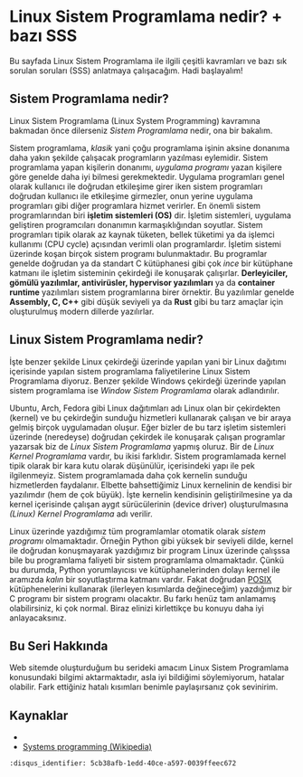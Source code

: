 # Linux Sistem Programlama nedir? + bazı SSS

Bu sayfada Linux Sistem Programlama ile ilgili çeşitli kavramları ve bazı
sık sorulan soruları (SSS) anlatmaya çalışacağım. Hadi başlayalım!

## Sistem Programlama nedir?

Linux Sistem Programlama (Linux System Programming) kavramına bakmadan önce
dilerseniz *Sistem Programlama* nedir, ona bir bakalım.

Sistem programlama, *klasik* yani çoğu programlama işinin aksine donanıma daha
yakın şekilde çalışacak programların yazılması eylemidir. Sistem programlama yapan
kişilerin donanımı, *uygulama programı* yazan kişilere göre genelde daha iyi
bilmesi gerekmektedir. Uygulama programları genel olarak kullanıcı ile doğrudan
etkileşime girer iken sistem programları doğrudan kullanıcı ile etkileşime
girmezler, onun yerine uygulama programları gibi diğer programlara hizmet
verirler. En önemli sistem programlarından biri **işletim sistemleri (OS)** dir.
İşletim sistemleri, uygulama geliştiren programcıları donanımın karmaşıklığından
soyutlar. Sistem programları tipik olarak az kaynak tüketen, bellek tüketimi ya
da işlemci kullanımı (CPU cycle) açısından verimli olan programlardır. İşletim
sistemi üzerinde koşan birçok sistem programı bulunmaktadır. Bu programlar
genelde doğrudan ya da standart C kütüphanesi gibi çok *ince* bir kütüphane
katmanı ile işletim sisteminin çekirdeği ile konuşarak çalışırlar.
**Derleyiciler, gömülü yazılımlar, antivirüsler, hypervisor yazılımları** ya da
**container runtime** yazılımları sistem programlarına birer örnektir. Bu
yazılımlar genelde **Assembly, C, C++** gibi düşük seviyeli ya da **Rust** gibi
bu tarz amaçlar için oluşturulmuş modern dillerde yazılırlar.

## Linux Sistem Programlama nedir?

İşte benzer şekilde Linux çekirdeği üzerinde yapılan yani bir Linux dağıtımı
içerisinde yapılan sistem programlama faliyetilerine Linux Sistem Programlama
diyoruz. Benzer şekilde Windows çekirdeği üzerinde yapılan sistem programlama
ise *Window Sistem Programlama* olarak adlandırılır.

Ubuntu, Arch, Fedora gibi Linux dağıtımları adı Linux olan bir çekirdekten
(kernel) ve bu çekirdeğin sunduğu hizmetleri kullanarak çalışan ve bir araya
gelmiş birçok uygulamadan oluşur. Eğer bizler de bu tarz işletim sistemleri
üzerinde (neredeyse) doğrudan çekirdek ile konuşarak çalışan programlar yazarsak
biz de *Linux Sistem Programlama* yapmış oluruz. Bir de *Linux Kernel
Programlama* vardır, bu ikisi farklıdır. Sistem programlamada kernel tipik
olarak bir kara kutu olarak düşünülür, içerisindeki yapı ile pek ilgilenmeyiz.
Sistem programlamada daha çok kernelin sunduğu hizmetlerden faydalanır. Elbette
bahsettiğimiz Linux kernelinin de kendisi bir yazılımdır (hem de çok büyük).
İşte kernelin kendisinin geliştirilmesine ya da kernel içerisinde çalışan aygıt
sürücülerinin (device driver) oluşturulmasına *(Linux) Kernel Programlama* adı verilir.

Linux üzerinde yazdığımız tüm programlamlar otomatik olarak *sistem programı*
olmamaktadır. Örneğin Python gibi yüksek bir seviyeli dilde, kernel ile doğrudan
konuşmayarak yazdığımız bir program Linux üzerinde çalışssa bile bu programlama
faliyeti bir sistem programlama olmamaktadır. Çünkü bu durumda, Python yorumlayıcısı
ve kütüphanelerinden dolayı kernel ile aramızda *kalın* bir soyutlaştırma katmanı
vardır. Fakat doğrudan [POSIX](https://en.wikipedia.org/wiki/POSIX) kütüphenelerini
kullanarak (ilerleyen kısımlarda değineceğim) yazdığımız bir C programı bir sistem
programı olacaktır. Bu farkı henüz tam anlamamış olabilirsiniz, ki çok normal.
Biraz elinizi kirlettikçe bu konuyu daha iyi anlayacaksınız.

## Bu Seri Hakkında

Web sitemde oluşturduğum bu serideki amacım Linux Sistem Programlama konusundaki
bilgimi aktarmaktadır, asla iyi bildiğimi söylemiyorum, hatalar olabilir.
Fark ettiğiniz hatalı kısımları benimle paylaşırsanız çok sevinirim.

## Kaynaklar

- [](kaynak.md)
- [Systems programming (Wikipedia)](https://en.wikipedia.org/wiki/Systems_programming)

```{disqus}
:disqus_identifier: 5cb38afb-1edd-40ce-a597-0039ffeec672
```
